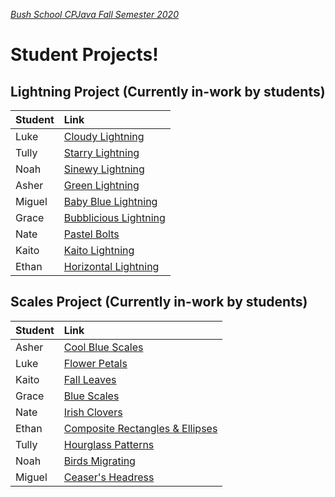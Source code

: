 [_Bush School CPJava Fall Semester 2020_](https://chandrunarayan.github.io/cpjava/)
# Student Projects!

## Lightning Project (Currently in-work by students)

| Student | Link
| :--- | :--- |
| Luke | [Cloudy Lightning](https://lucas-hallam.github.io/Lightning/)
| Tully | [Starry Lightning](https:///tullye.github.io/Lightning/)
| Noah | [Sinewy Lightning](https://noahleibo.github.io/Lightning/)
| Asher | [Green Lightning](https://asher-0225.github.io/Lightning/)
| Miguel | [Baby Blue Lightning](https://1miguelf.github.io/Lightning/)
| Grace | [Bubblicious Lightning](https://gracehove10.github.io/Lightning/)
| Nate | [Pastel Bolts](https://nateo84.github.io/Lightning/)
| Kaito | [Kaito Lightning](https://knhikino19.github.io/Lightning/)
| Ethan | [Horizontal Lightning](https://ethanmondri.github.io/Lightning/)

## Scales Project (Currently in-work by students)

| Student | Link
| :--- | :--- |
| Asher | [Cool Blue Scales](https://asher-0225.github.io/Scales/)
| Luke | [Flower Petals](https://lucas-hallam.github.io/Scales/)
| Kaito | [Fall Leaves](https://knhikino19.github.io/Scales/)
| Grace | [Blue Scales](https://gracehove10.github.io/Scales/)
| Nate | [Irish Clovers](https://nateo84.github.io/Scales/)
| Ethan | [Composite Rectangles & Ellipses](https://ethanmondri.github.io/Scales/)
| Tully | [Hourglass Patterns](https:///tullye.github.io/Scales/)
| Noah | [Birds Migrating](https://noahleibo.github.io/Scales/)
| Miguel | [Ceaser's Headress](https://1miguelf.github.io/Scales/)


